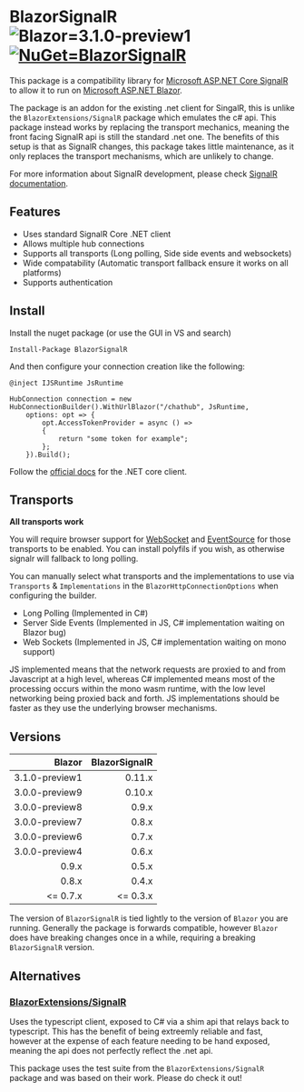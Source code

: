 # BlazorSignalR ![Blazor=3.1.0-preview1](https://img.shields.io/badge/Blazor-3.1.0--preview1-informational.svg) [![NuGet=BlazorSignalR](https://img.shields.io/badge/NuGet-BlazorSignalR-informational.svg)](https://www.nuget.org/packages/BlazorSignalR)
This package is a compatibility library for [Microsoft ASP.NET Core SignalR](https://github.com/aspnet/SignalR) to allow it to run on [Microsoft ASP.NET Blazor](https://github.com/aspnet/Blazor).

The package is an addon for the existing .net client for SingalR, this is unlike the ```BlazorExtensions/SignalR``` package which emulates the c# api. This package instead works by replacing the transport mechanics, meaning the front facing SignalR api is still the standard .net one. The benefits of this setup is that as SignalR changes, this package takes little maintenance, as it only replaces the transport mechanisms, which are unlikely to change.

For more information about SignalR development, please check [SignalR documentation](https://docs.microsoft.com/en-us/aspnet/core/signalr/introduction?view=aspnetcore-2.1).

## Features

- Uses standard SignalR Core .NET client
- Allows multiple hub connections
- Supports all transports (Long polling, Side side events and websockets)
- Wide compatability (Automatic transport fallback ensure it works on all platforms)
- Supports authentication

## Install

Install the nuget package (or use the GUI in VS and search)
```
Install-Package BlazorSignalR
```

And then configure your connection creation like the following:

```
@inject IJSRuntime JsRuntime

HubConnection connection = new HubConnectionBuilder().WithUrlBlazor("/chathub", JsRuntime,
    options: opt => {
        opt.AccessTokenProvider = async () =>
        {
            return "some token for example";
        };
    }).Build();
```

Follow the [official docs](https://docs.microsoft.com/en-us/aspnet/core/signalr/dotnet-client?view=aspnetcore-2.1) for the .NET core client.

## Transports
**All transports work**

You will require browser support for [WebSocket](https://caniuse.com/#feat=websockets) and [EventSource](https://caniuse.com/#feat=eventsource) for those transports to be enabled. You can install polyfils if you wish, as otherwise signalr will fallback to long polling.

You can manually select what transports and the implementations to use via ```Transports``` & ```Implementations``` in the ```BlazorHttpConnectionOptions``` when configuring the builder.

- Long Polling (Implemented in C#)
- Server Side Events (Implemented in JS, C# implementation waiting on Blazor bug)
- Web Sockets (Implemented in JS, C# implementation waiting on mono support)

JS implemented means that the network requests are proxied to and from Javascript at a high level, whereas C# implemented means most of the processing occurs within the mono wasm runtime, with the low level networking being proxied back and forth. JS implementations should be faster as they use the underlying browser mechanisms.

## Versions
| Blazor         | BlazorSignalR |
| --------------:| -------------:|
| 3.1.0-preview1 |     0.11.x    |
| 3.0.0-preview9 |     0.10.x    |
| 3.0.0-preview8 |     0.9.x     |
| 3.0.0-preview7 |     0.8.x     |
| 3.0.0-preview6 |     0.7.x     |
| 3.0.0-preview4 |     0.6.x     |
|     0.9.x      |     0.5.x     |
|     0.8.x      |     0.4.x     |
| <=  0.7.x      | <=  0.3.x     |

The version of ```BlazorSignalR``` is tied lightly to the version of ```Blazor``` you are running. Generally the package is forwards compatible, however ```Blazor``` does have breaking changes once in a while, requiring a breaking ```BlazorSignalR``` version.

## Alternatives

### [BlazorExtensions/SignalR](https://github.com/BlazorExtensions/SignalR)
Uses the typescript client, exposed to C# via a shim api that relays back to typescript. This has the benefit of being extreemly reliable and fast, however at the expense of each feature needing to be hand exposed, meaning the api does not perfectly reflect the .net api. 

This package uses the test suite from the ```BlazorExtensions/SignalR``` package and was based on their work. Please do check it out!
